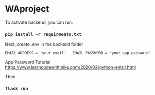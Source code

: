 # WAproject

To activate backend, you can run:

### `pip install -r requirments.txt`

Next, create .env in the backend folder

``
EMAIL_ADDRESS = 'your email'  
EMAIL_PASSWORD = 'your app password'
``

App Password Tutorial
https://www.learncodewithmike.com/2020/02/python-email.html

Then

### `flask run`